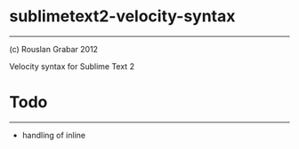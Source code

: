 # sublimetext2-velocity-syntax
---------
(c) Rouslan Grabar 2012

Velocity syntax for Sublime Text 2

# Todo
--------

* handling of inline <script />
* method parameters are uncolored
* velocity extensions should be colored different (using something like support.function.vm)   
* reindent settings

# Changelog
----------

##2012-04-29
----------
This is the initial release of syntax definition file. it's very simple and still requires improvements (I am still to master the syntax definition language)

# Links

* http://manual.macromates.com/en/language_grammars
* http://sublimetext.info/docs/en/extensibility/syntaxdefs.html

